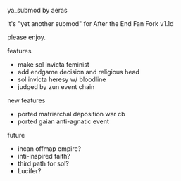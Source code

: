 ya_submod by aeras

it's "yet another submod" for After the End Fan Fork v1.1d

please enjoy.

features
- make sol invicta feminist
- add endgame decision and religious head
- sol invicta heresy w/ bloodline
- judged by zun event chain

new features
- ported matriarchal deposition war cb
- ported gaian anti-agnatic event

future
- incan offmap empire?
- inti-inspired faith?
- third path for sol?
- Lucifer?
